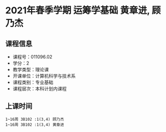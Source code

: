 # 2021年春季学期 运筹学基础 黄章进, 顾乃杰






## 课程信息

- 课程号：011096.02
- 学分：2
- 教学类型：理论课
- 开课单位：计算机科学与技术系
- 课程类别：专业基础
- 课程层次：本科计划内课程

## 上课时间

```
1~16周 3B102 :1(3,4) 顾乃杰
1~16周 3B102 :1(3,4) 黄章进
```

